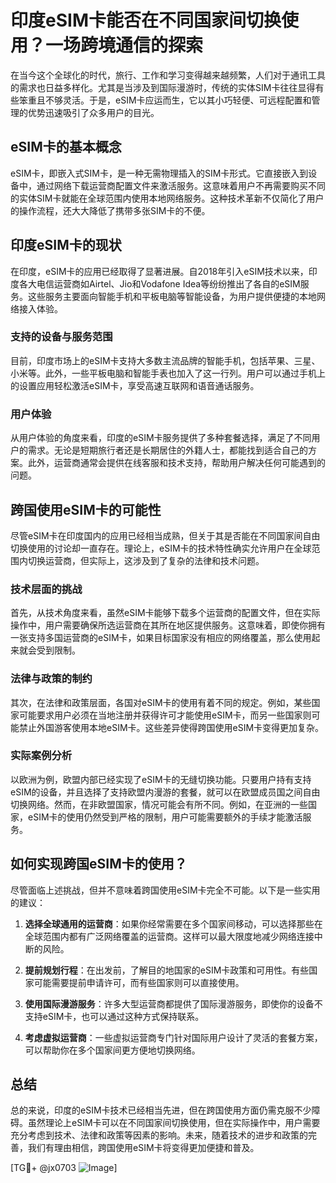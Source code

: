 # 印度eSIM卡能否在不同国家间切换使用？一场跨境通信的探索

在当今这个全球化的时代，旅行、工作和学习变得越来越频繁，人们对于通讯工具的需求也日益多样化。尤其是当涉及到国际漫游时，传统的实体SIM卡往往显得有些笨重且不够灵活。于是，eSIM卡应运而生，它以其小巧轻便、可远程配置和管理的优势迅速吸引了众多用户的目光。

## eSIM卡的基本概念

eSIM卡，即嵌入式SIM卡，是一种无需物理插入的SIM卡形式。它直接嵌入到设备中，通过网络下载运营商配置文件来激活服务。这意味着用户不再需要购买不同的实体SIM卡就能在全球范围内使用本地网络服务。这种技术革新不仅简化了用户的操作流程，还大大降低了携带多张SIM卡的不便。

## 印度eSIM卡的现状

在印度，eSIM卡的应用已经取得了显著进展。自2018年引入eSIM技术以来，印度各大电信运营商如Airtel、Jio和Vodafone Idea等纷纷推出了各自的eSIM服务。这些服务主要面向智能手机和平板电脑等智能设备，为用户提供便捷的本地网络接入体验。

### 支持的设备与服务范围

目前，印度市场上的eSIM卡支持大多数主流品牌的智能手机，包括苹果、三星、小米等。此外，一些平板电脑和智能手表也加入了这一行列。用户可以通过手机上的设置应用轻松激活eSIM卡，享受高速互联网和语音通话服务。

### 用户体验

从用户体验的角度来看，印度的eSIM卡服务提供了多种套餐选择，满足了不同用户的需求。无论是短期旅行者还是长期居住的外籍人士，都能找到适合自己的方案。此外，运营商通常会提供在线客服和技术支持，帮助用户解决任何可能遇到的问题。

## 跨国使用eSIM卡的可能性

尽管eSIM卡在印度国内的应用已经相当成熟，但关于其是否能在不同国家间自由切换使用的讨论却一直存在。理论上，eSIM卡的技术特性确实允许用户在全球范围内切换运营商，但实际上，这涉及到了复杂的法律和技术问题。

### 技术层面的挑战

首先，从技术角度来看，虽然eSIM卡能够下载多个运营商的配置文件，但在实际操作中，用户需要确保所选运营商在其所在地区提供服务。这意味着，即使你拥有一张支持多国运营商的eSIM卡，如果目标国家没有相应的网络覆盖，那么使用起来就会受到限制。

### 法律与政策的制约

其次，在法律和政策层面，各国对eSIM卡的使用有着不同的规定。例如，某些国家可能要求用户必须在当地注册并获得许可才能使用eSIM卡，而另一些国家则可能禁止外国游客使用本地eSIM卡。这些差异使得跨国使用eSIM卡变得更加复杂。

### 实际案例分析

以欧洲为例，欧盟内部已经实现了eSIM卡的无缝切换功能。只要用户持有支持eSIM的设备，并且选择了支持欧盟内漫游的套餐，就可以在欧盟成员国之间自由切换网络。然而，在非欧盟国家，情况可能会有所不同。例如，在亚洲的一些国家，eSIM卡的使用仍然受到严格的限制，用户可能需要额外的手续才能激活服务。

## 如何实现跨国eSIM卡的使用？

尽管面临上述挑战，但并不意味着跨国使用eSIM卡完全不可能。以下是一些实用的建议：

1. **选择全球通用的运营商**：如果你经常需要在多个国家间移动，可以选择那些在全球范围内都有广泛网络覆盖的运营商。这样可以最大限度地减少网络连接中断的风险。
   
2. **提前规划行程**：在出发前，了解目的地国家的eSIM卡政策和可用性。有些国家可能需要提前申请许可，而有些国家则可以直接使用。

3. **使用国际漫游服务**：许多大型运营商都提供了国际漫游服务，即使你的设备不支持eSIM卡，也可以通过这种方式保持联系。

4. **考虑虚拟运营商**：一些虚拟运营商专门针对国际用户设计了灵活的套餐方案，可以帮助你在多个国家间更方便地切换网络。

## 总结

总的来说，印度的eSIM卡技术已经相当先进，但在跨国使用方面仍需克服不少障碍。虽然理论上eSIM卡可以在不同国家间切换使用，但在实际操作中，用户需要充分考虑到技术、法律和政策等因素的影响。未来，随着技术的进步和政策的完善，我们有理由相信，跨国使用eSIM卡将变得更加便捷和普及。

[TG💪+ @jx0703 ![Image](https://github.com/user-attachments/assets/dbca1d08-cadb-493c-b0ec-ad6f7a83f270)]